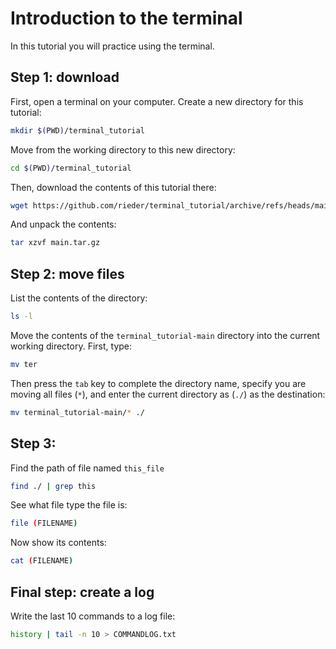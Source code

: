 # Introduction to the terminal

In this tutorial you will practice using the terminal.

## Step 1: download

First, open a terminal on your computer.
Create a new directory for this tutorial:
```sh
mkdir $(PWD)/terminal_tutorial
```

Move from the working directory to this new directory:
```sh
cd $(PWD)/terminal_tutorial
```

Then, download the contents of this tutorial there:
```sh
wget https://github.com/rieder/terminal_tutorial/archive/refs/heads/main.tar.gz
```

And unpack the contents:
```sh
tar xzvf main.tar.gz
```

## Step 2: move files

List the contents of the directory:
```sh
ls -l
```

Move the contents of the `terminal_tutorial-main` directory into the current working directory.
First, type:
```sh
mv ter
```
Then press the `tab` key to complete the directory name, specify you are moving all files (`*`), and enter the current directory as (`./`) as the destination:
```sh
mv terminal_tutorial-main/* ./
```

## Step 3: 

Find the path of file named `this_file`
```sh
find ./ | grep this
```

See what file type the file is:
```sh
file (FILENAME)
```

Now show its contents:
```sh
cat (FILENAME)
```

## Final step: create a log

Write the last 10 commands to a log file:
```sh
history | tail -n 10 > COMMANDLOG.txt
```

